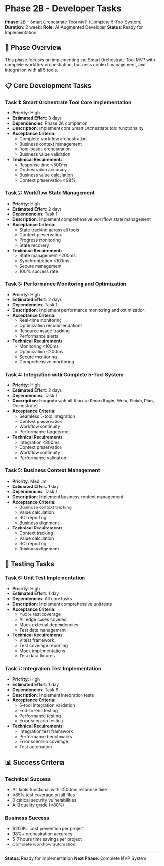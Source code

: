 # Phase 2B - Developer Tasks

**Phase**: 2B - Smart Orchestrate Tool MVP (Complete 5-Tool System)
**Duration**: 2 weeks
**Role**: AI-Augmented Developer
**Status**: Ready for Implementation

## 🎯 **Phase Overview**

This phase focuses on implementing the Smart Orchestrate Tool MVP with complete workflow orchestration, business context management, and integration with all 5 tools.

## 📋 **Core Development Tasks**

### **Task 1: Smart Orchestrate Tool Core Implementation**
- **Priority**: High
- **Estimated Effort**: 3 days
- **Dependencies**: Phase 2A completion
- **Description**: Implement core Smart Orchestrate tool functionality
- **Acceptance Criteria**:
  - Complete workflow orchestration
  - Business context management
  - Role-based orchestration
  - Business value validation
- **Technical Requirements**:
  - Response time <500ms
  - Orchestration accuracy
  - Business value calculation
  - Context preservation ≥98%

### **Task 2: Workflow State Management**
- **Priority**: High
- **Estimated Effort**: 2 days
- **Dependencies**: Task 1
- **Description**: Implement comprehensive workflow state management
- **Acceptance Criteria**:
  - State tracking across all tools
  - Context preservation
  - Progress monitoring
  - State recovery
- **Technical Requirements**:
  - State management <200ms
  - Synchronization <100ms
  - Secure management
  - 100% success rate

### **Task 3: Performance Monitoring and Optimization**
- **Priority**: High
- **Estimated Effort**: 2 days
- **Dependencies**: Task 1
- **Description**: Implement performance monitoring and optimization
- **Acceptance Criteria**:
  - Real-time monitoring
  - Optimization recommendations
  - Resource usage tracking
  - Performance alerts
- **Technical Requirements**:
  - Monitoring <100ms
  - Optimization <200ms
  - Secure monitoring
  - Comprehensive monitoring

### **Task 4: Integration with Complete 5-Tool System**
- **Priority**: High
- **Estimated Effort**: 2 days
- **Dependencies**: Task 1
- **Description**: Integrate with all 5 tools (Smart Begin, Write, Finish, Plan, Orchestrate)
- **Acceptance Criteria**:
  - Seamless 5-tool integration
  - Context preservation
  - Workflow continuity
  - Performance targets met
- **Technical Requirements**:
  - Integration <300ms
  - Context preservation
  - Workflow continuity
  - Performance validation

### **Task 5: Business Context Management**
- **Priority**: Medium
- **Estimated Effort**: 1 day
- **Dependencies**: Task 1
- **Description**: Implement business context management
- **Acceptance Criteria**:
  - Business context tracking
  - Value calculation
  - ROI reporting
  - Business alignment
- **Technical Requirements**:
  - Context tracking
  - Value calculation
  - ROI reporting
  - Business alignment

## 🧪 **Testing Tasks**

### **Task 6: Unit Test Implementation**
- **Priority**: High
- **Estimated Effort**: 1 day
- **Dependencies**: All core tasks
- **Description**: Implement comprehensive unit tests
- **Acceptance Criteria**:
  - ≥85% test coverage
  - All edge cases covered
  - Mock external dependencies
  - Test data management
- **Technical Requirements**:
  - Vitest framework
  - Test coverage reporting
  - Mock implementations
  - Test data fixtures

### **Task 7: Integration Test Implementation**
- **Priority**: High
- **Estimated Effort**: 1 day
- **Dependencies**: Task 6
- **Description**: Implement integration tests
- **Acceptance Criteria**:
  - 5-tool integration validation
  - End-to-end testing
  - Performance testing
  - Error scenario testing
- **Technical Requirements**:
  - Integration test framework
  - Performance benchmarks
  - Error scenario coverage
  - Test automation

## 📊 **Success Criteria**

### **Technical Success**
- All tools functional with <500ms response time
- ≥85% test coverage on all files
- 0 critical security vulnerabilities
- A-B quality grade (≥80%)

### **Business Success**
- $200K+ cost prevention per project
- 98%+ orchestration accuracy
- 5-7 hours time savings per project
- Complete workflow automation

---

**Status**: Ready for Implementation
**Next Phase**: Complete MVP System
